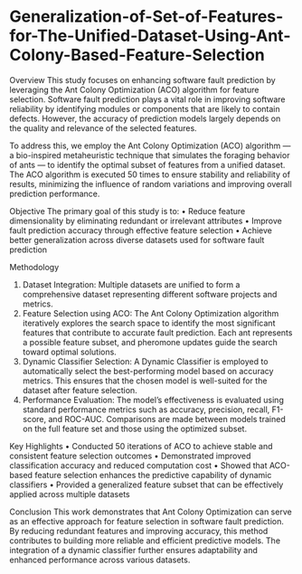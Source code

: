 # Generalization-of-Set-of-Features-for-The-Unified-Dataset-Using-Ant-Colony-Based-Feature-Selection

Overview
This study focuses on enhancing software fault prediction by leveraging the Ant Colony Optimization (ACO) algorithm for feature selection. Software fault prediction plays a vital role in improving software reliability by identifying modules or components that are likely to contain defects. However, the accuracy of prediction models largely depends on the quality and relevance of the selected features.

To address this, we employ the Ant Colony Optimization (ACO) algorithm — a bio-inspired metaheuristic technique that simulates the foraging behavior of ants — to identify the optimal subset of features from a unified dataset. The ACO algorithm is executed 50 times to ensure stability and reliability of results, minimizing the influence of random variations and improving overall prediction performance.


Objective
The primary goal of this study is to:
•	Reduce feature dimensionality by eliminating redundant or irrelevant attributes
•	Improve fault prediction accuracy through effective feature selection
•	Achieve better generalization across diverse datasets used for software fault prediction


Methodology
1.	Dataset Integration:
Multiple datasets are unified to form a comprehensive dataset representing different software projects and metrics.
2.	Feature Selection using ACO:
The Ant Colony Optimization algorithm iteratively explores the search space to identify the most significant features that contribute to accurate fault prediction. Each ant represents a possible feature subset, and pheromone updates guide the search toward optimal solutions.
3.	Dynamic Classifier Selection:
A Dynamic Classifier is employed to automatically select the best-performing model based on accuracy metrics. This ensures that the chosen model is well-suited for the dataset after feature selection.
4.	Performance Evaluation:
The model’s effectiveness is evaluated using standard performance metrics such as accuracy, precision, recall, F1-score, and ROC-AUC. Comparisons are made between models trained on the full feature set and those using the optimized subset.

Key Highlights
•	Conducted 50 iterations of ACO to achieve stable and consistent feature selection outcomes
•	Demonstrated improved classification accuracy and reduced computation cost
•	Showed that ACO-based feature selection enhances the predictive capability of dynamic classifiers
•	Provided a generalized feature subset that can be effectively applied across multiple datasets

Conclusion
This work demonstrates that Ant Colony Optimization can serve as an effective approach for feature selection in software fault prediction. By reducing redundant features and improving accuracy, this method contributes to building more reliable and efficient predictive models. The integration of a dynamic classifier further ensures adaptability and enhanced performance across various datasets.


